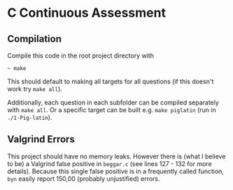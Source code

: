 # C Continuous Assessment

## Compilation

Compile this code in the root project directory with

```shell
~ make
```

This should default to making all targets for all questions (if this doesn't work try `make all`).

Additionally, each question in each subfolder can be compiled separately with `make all`. Or
a specific target can be built e.g. `make piglatin` (run in `./1-Pig-latin`).

## Valgrind Errors

This project should have no memory leaks. However there is (what I believe to be) a Valgrind false
positive in `beggar.c` (see lines 127 - 132 for more details). Because this single false positive is
in a frequently called function, `byn` easily report 150,00 (probably unjustified) errors.
